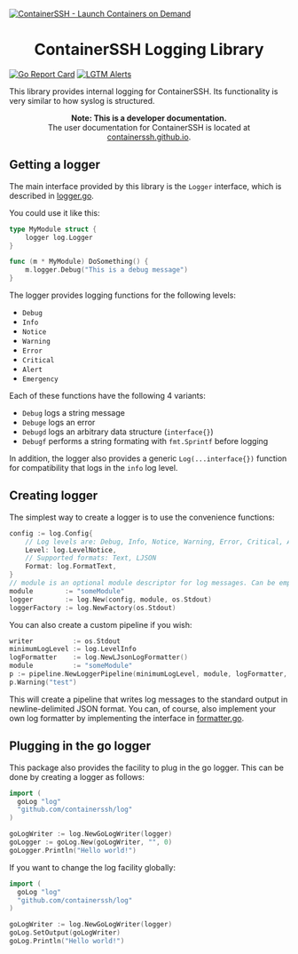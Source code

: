 [![ContainerSSH - Launch Containers on Demand](https://containerssh.github.io/images/logo-for-embedding.svg)](https://containerssh.github.io/)

<!--suppress HtmlDeprecatedAttribute -->
<h1 align="center">ContainerSSH Logging Library</h1>

[![Go Report Card](https://goreportcard.com/badge/github.com/containerssh/log?style=for-the-badge)](https://goreportcard.com/report/github.com/containerssh/log)
[![LGTM Alerts](https://img.shields.io/lgtm/alerts/github/ContainerSSH/log?style=for-the-badge)](https://lgtm.com/projects/g/ContainerSSH/log/)


This library provides internal logging for ContainerSSH. Its functionality is very similar to how syslog is structured.

<p align="center"><strong>Note: This is a developer documentation.</strong><br />The user documentation for ContainerSSH is located at <a href="https://containerssh.github.io">containerssh.github.io</a>.</p>

## Getting a logger

The main interface provided by this library is the `Logger` interface, which is described in [logger.go](logger.go).

You could use it like this:

```go
type MyModule struct {
    logger log.Logger 
}

func (m * MyModule) DoSomething() {
    m.logger.Debug("This is a debug message")
}
```

The logger provides logging functions for the following levels:

- `Debug`
- `Info`
- `Notice`
- `Warning`
- `Error`
- `Critical`
- `Alert`
- `Emergency`

Each of these functions have the following 4 variants:

- `Debug` logs a string message
- `Debuge` logs an error
- `Debugd` logs an arbitrary data structure (`interface{}`)
- `Debugf` performs a string formating with `fmt.Sprintf` before logging

In addition, the logger also provides a generic `Log(...interface{})` function for compatibility that logs in the `info` log level.

## Creating logger

The simplest way to create a logger is to use the convenience functions:

```go
config := log.Config{
    // Log levels are: Debug, Info, Notice, Warning, Error, Critical, Alert, Emergency
    Level: log.LevelNotice,
    // Supported formats: Text, LJSON
    Format: log.FormatText,
}
// module is an optional module descriptor for log messages. Can be empty.
module        := "someModule"
logger        := log.New(config, module, os.Stdout)
loggerFactory := log.NewFactory(os.Stdout)
```

You can also create a custom pipeline if you wish:

```go
writer          := os.Stdout
minimumLogLevel := log.LevelInfo
logFormatter    := log.NewLJsonLogFormatter()
module          := "someModule"
p := pipeline.NewLoggerPipeline(minimumLogLevel, module, logFormatter, writer)
p.Warning("test") 
```

This will create a pipeline that writes log messages to the standard output in newline-delimited JSON format. You can, of course, also implement your own log formatter by implementing the interface in [formatter.go](formatter.go).

## Plugging in the go logger

This package also provides the facility to plug in the go logger. This can be done by creating a logger as follows:

```go
import (
  goLog "log"
  "github.com/containerssh/log"
)

goLogWriter := log.NewGoLogWriter(logger)
goLogger := goLog.New(goLogWriter, "", 0)
goLogger.Println("Hello world!")
```

If you want to change the log facility globally:

```go
import (
  goLog "log"
  "github.com/containerssh/log"
)

goLogWriter := log.NewGoLogWriter(logger)
goLog.SetOutput(goLogWriter)
goLog.Println("Hello world!")
```

